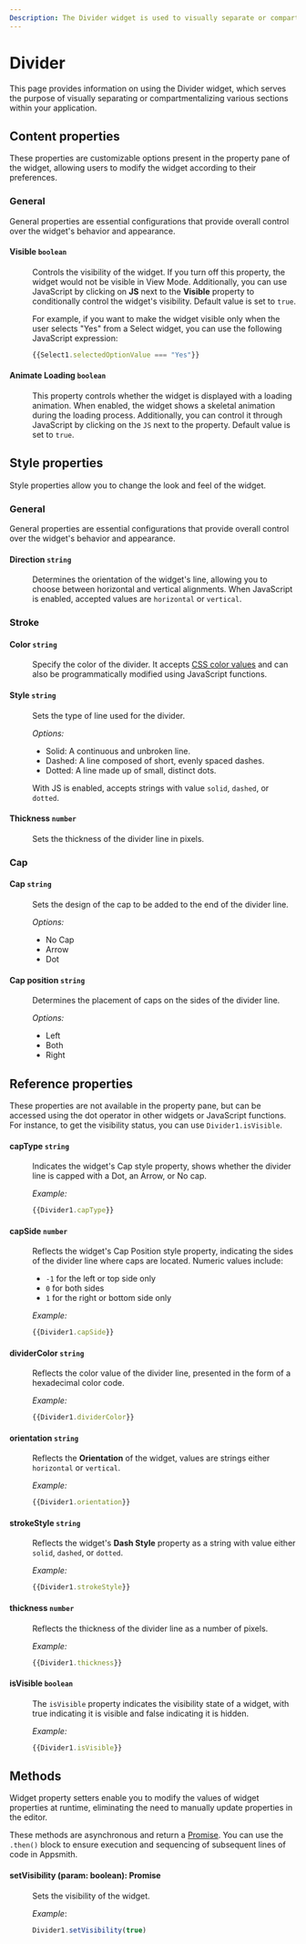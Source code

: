 ```yaml
---
Description: The Divider widget is used to visually separate or compartmentalise different parts of your application.
---
```

# Divider

This page provides information on using the Divider widget, which serves the purpose of visually separating or compartmentalizing various sections within your application.

## Content properties

These properties are customizable options present in the property pane of the widget, allowing users to modify the widget according to their preferences.


### General

General properties are essential configurations that provide overall control over the widget's behavior and appearance. 


#### Visible `boolean`

<dd>

Controls the visibility of the widget. If you turn off this property, the widget would not be visible in View Mode. Additionally, you can use JavaScript by clicking on **JS** next to the **Visible** property to conditionally control the widget's visibility. Default value is set to `true`.

For example, if you want to make the widget visible only when the user selects "Yes" from a Select widget, you can use the following JavaScript expression: 
```js
{{Select1.selectedOptionValue === "Yes"}}
```



</dd>

#### Animate Loading `boolean`


<dd>

This property controls whether the widget is displayed with a loading animation. When enabled, the widget shows a skeletal animation during the loading process. Additionally, you can control it through JavaScript by clicking on the <code>JS</code> next to the property. Default value is set to `true`.

</dd>

## Style properties

Style properties allow you to change the look and feel of the widget.

### General

General properties are essential configurations that provide overall control over the widget's behavior and appearance. 


#### Direction `string` 

<dd>

Determines the orientation of the widget's line, allowing you to choose between horizontal and vertical alignments. When JavaScript is enabled, accepted values are `horizontal` or `vertical`.

</dd>

### Stroke

#### Color `string`

<dd>

Specify the color of the divider. It accepts [CSS color values](https://developer.mozilla.org/en-US/docs/Web/CSS/color) and can also be programmatically modified using JavaScript functions.


</dd>

#### Style `string`

<dd>

Sets the type of line used for the divider.

*Options:*
* Solid: A continuous and unbroken line.
* Dashed: A line composed of short, evenly spaced dashes.
* Dotted: A line made up of small, distinct dots.

With JS is enabled, accepts strings with value `solid`, `dashed`, or `dotted`.


</dd>

#### Thickness `number` 


<dd>

Sets the thickness of the divider line in pixels. 

</dd>

### Cap

#### Cap `string`

<dd>

Sets the design of the cap to be added to the end of the divider line.

*Options:*
* No Cap
* Arrow
* Dot

</dd>

#### Cap position `string`

<dd>

Determines the placement of caps on the sides of the divider line. 

*Options:*

* Left
* Both
* Right

</dd>

## Reference properties

These properties are not available in the property pane, but can be accessed using the dot operator in other widgets or JavaScript functions. For instance, to get the visibility status, you can use `Divider1.isVisible`.

#### capType `string`

<dd>

Indicates the widget's Cap style property, shows whether the divider line is capped with a Dot, an Arrow, or No cap. 


*Example:*

```js
{{Divider1.capType}}
```


</dd>


#### capSide `number`

<dd>

Reflects the widget's Cap Position style property, indicating the sides of the divider line where caps are located. Numeric values include:

* `-1` for the left or top side only
* `0` for both sides
* `1` for the right or bottom side only

*Example:*

```js
{{Divider1.capSide}}
```


</dd>

#### dividerColor `string`

<dd>

Reflects the color value of the divider line, presented in the form of a hexadecimal color code.


*Example:*

```js
{{Divider1.dividerColor}}
```


</dd>


#### orientation `string`

<dd>

Reflects the **Orientation** of the widget, values are strings either `horizontal` or `vertical`.


*Example:*

```js
{{Divider1.orientation}}
```


</dd>

#### strokeStyle `string`

<dd>

Reflects the widget's **Dash Style** property as a string with value either `solid`, `dashed`, or `dotted`.


*Example:*

```js
{{Divider1.strokeStyle}}
```


</dd>


#### thickness `number`

<dd>

Reflects the thickness of the divider line as a number of pixels.


*Example:*

```js
{{Divider1.thickness}}
```


</dd>

#### isVisible `boolean`

<dd>

The `isVisible` property indicates the visibility state of a widget, with true indicating it is visible and false indicating it is hidden.

*Example:*

```js
{{Divider1.isVisible}}
```

</dd>

## Methods

Widget property setters enable you to modify the values of widget properties at runtime, eliminating the need to manually update properties in the editor.

These methods are asynchronous and return a [Promise](/core-concepts/writing-code/javascript-promises#using-promises-in-appsmith). You can use the `.then()` block to ensure execution and sequencing of subsequent lines of code in Appsmith.


#### setVisibility (param: boolean): Promise

<dd>

Sets the visibility of the widget.

*Example*:

```js
Divider1.setVisibility(true)
```

</dd>